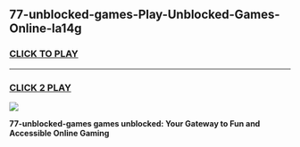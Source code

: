 
## 77-unblocked-games-Play-Unblocked-Games-Online-la14g
<h3>
<a href="https://premium76.site?title=77-unblocked-games&ref=24A">CLICK TO PLAY</a></h3>
<hr>

<h3>
<a href="https://premium76.site?title=77-unblocked-games&ref=24A">CLICK 2 PLAY</a>
  
</h3>

<a href="https://premium76.site?title=77-unblocked-games&ref=24A"><img src="https://clearcache.store/games.png"></a>


**77-unblocked-games games unblocked: Your Gateway to Fun and Accessible Online Gaming**
